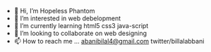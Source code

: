 - 👋 Hi, I’m Hopeless Phantom
- 👀 I’m interested in web debelopment
- 🌱 I’m currently learning html5 css3 java-script 
- 💞️ I’m looking to collaborate on web designing
- 📫 How to reach me ... abanibilal4@gmail.com twitter/billalabbani

<!---
phantombill/phantombill is a ✨ special ✨ repository because its `README.md` (this file) appears on your GitHub profile.
You can click the Preview link to take a look at your changes.
--->
